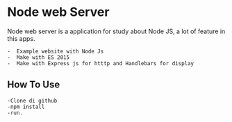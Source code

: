 # Node web Server

Node web server is a application for study about Node JS, a lot of feature in this apps.

    -  Example website with Node Js
    -  Make with ES 2015
    -  Make with Express js for htttp and Handlebars for display

## How To Use
    -Clone di github
    -npm install
    -run.